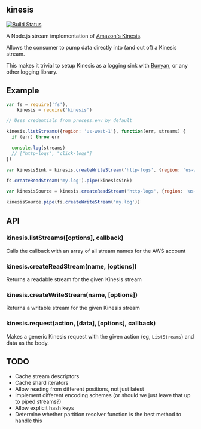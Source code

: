 kinesis
-------

[![Build Status](https://secure.travis-ci.org/mhart/kinesis.png?branch=master)](http://travis-ci.org/mhart/kinesis)

A Node.js stream implementation of [Amazon's Kinesis](http://docs.aws.amazon.com/kinesis/latest/APIReference/).

Allows the consumer to pump data directly into (and out of) a Kinesis stream.

This makes it trivial to setup Kinesis as a logging sink with [Bunyan](https://github.com/trentm/node-bunyan), or any other logging library.

Example
-------

```js
var fs = require('fs'),
    kinesis = require('kinesis')

// Uses credentials from process.env by default

kinesis.listStreams({region: 'us-west-1'}, function(err, streams) {
  if (err) throw err

  console.log(streams)
  // ["http-logs", "click-logs"]
})

var kinesisSink = kinesis.createWriteStream('http-logs', {region: 'us-west-1'})

fs.createReadStream('my.log').pipe(kinesisSink)

var kinesisSource = kinesis.createReadStream('http-logs', {region: 'us-west-1'})

kinesisSource.pipe(fs.createWriteStream('my.log'))
```

API
---

### kinesis.listStreams([options], callback)

Calls the callback with an array of all stream names for the AWS account

### kinesis.createReadStream(name, [options])

Returns a readable stream for the given Kinesis stream

### kinesis.createWriteStream(name, [options])

Returns a writable stream for the given Kinesis stream

### kinesis.request(action, [data], [options], callback)

Makes a generic Kinesis request with the given action (eg, `ListStreams`) and data as the body.

TODO
----

- Cache stream descriptors
- Cache shard iterators
- Allow reading from different positions, not just latest
- Implement different encoding schemes (or should we just leave that up to piped streams?)
- Allow explicit hash keys
- Determine whether partition resolver function is the best method to handle this
